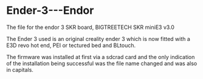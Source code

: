 # Ender-3---Endor
The file for the endor 3 SKR board, BIGTREETECH SKR miniE3 v3.0

The Ender 3 used is an original creality ender 3 which is now fitted with a E3D revo hot end, PEI or tectured bed and BLtouch.

The firmware was installed at first via a sdcrad card and the only indication of the installation being successful was the file name changed and was also in capitals.
